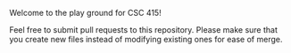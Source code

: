 Welcome to the play ground for CSC 415!

Feel free to submit pull requests to this repository. Please make sure that you create new files instead of modifying existing ones for ease of merge.